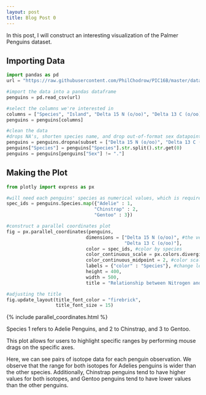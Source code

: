 ```yaml
---
layout: post
title: Blog Post 0
---
```



In this post, I will construct an interesting visualization of the Palmer Penguins dataset.

## Importing Data

```python
import pandas as pd
url = "https://raw.githubusercontent.com/PhilChodrow/PIC16B/master/datasets/palmer_penguins.csv"

#import the data into a pandas dataframe
penguins = pd.read_csv(url)

#select the columns we're interested in
columns = ["Species", "Island", "Delta 15 N (o/oo)", "Delta 13 C (o/oo)"]
penguins = penguins[columns]

#clean the data
#drops NA's, shorten species name, and drop out-of-format sex datapoint
penguins = penguins.dropna(subset = ["Delta 15 N (o/oo)", "Delta 13 C (o/oo)"])
penguins["Species"] = penguins["Species"].str.split().str.get(0)
penguins = penguins[penguins["Sex"] != "."]
```

## Making the Plot

```python
from plotly import express as px

#will need each penguins' species as numerical values, which is required for the color scale
spec_ids = penguins.Species.map({"Adelie" : 1,
                                "Chinstrap" : 2,
                                "Gentoo" : 3})

#construct a parallel coordinates plot
fig = px.parallel_coordinates(penguins,
                             dimensions = ["Delta 15 N (o/oo)", #the vertical axes
                                           "Delta 13 C (o/oo)"],
                             color = spec_ids, #color by species
                             color_continuous_scale = px.colors.diverging.Tealrose, #color scale
                             color_continuous_midpoint = 2, #color scale midpoint
                             labels = {"color" : "Species"}, #change legend title
                             height = 400,
                             width = 500,
                             title = "Relationship between Nitrogen and Carbon Isotopes")

#adjusting the title
fig.update_layout(title_font_color = "firebrick",
                  title_font_size = 15)
```

{% include parallel_coordinates.html %}

Species 1 refers to Adelie Penguins, and 2 to Chinstrap, and 3 to Gentoo.

This plot allows for users to highlight specific ranges by performing mouse drags on the specific axes. 

Here, we can see pairs of isotope data for each penguin observation. We observe that the range for both isotopes for Adelies penguins is wider than the other species. Additionally, Chinstrap penguins tend to have higher values for both isotopes, and Gentoo penguins tend to have lower values than the other penguins.

